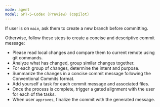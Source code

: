 ```yaml
---
mode: agent
model: GPT-5-Codex (Preview) (copilot)
---
```


If user is on `main`, ask them to create a new branch before committing.

Otherwise, follow these steps to create a concise and descriptive commit message:

- Please read local changes and compare them to current remote using git commands.
- Analyze what has changed, group similar changes together.
- For each group of changes, determine the intent and purpose.
- Summarize the changes in a concise commit message following the Conventional Commits format.
- Add yourself a task for each commit message and associated files.
- Once the process is complete, trigger a gated alignment with the user for each of the tasks.
- When user `approves`, finalize the commit with the generated message.
